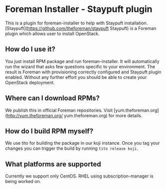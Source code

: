 # Foreman Installer - Staypuft plugin

This is a plugin for foreman-installer to help with Staypuft installation.
[Staypuft](https://github.com/theforeman/staypuft Staypuft) is a Foreman plugin which allows user to install OpenStack.

## How do I use it?

You just install RPM package and run foreman-installer. It will automatically
run the wizard that asks few questions specific to your environment. The result
is Foreman with provisioning correctly configured and Staypuft plugin enabled.
Without any further effort you should be able to create your OpenStack deployment.

## Where can I download RPMs?

We publish this in official Foreman repositories. Visit [yum.theforeman.org](http://yum.theforeman.org/ yum.theforeman.org) for more details.

## How do I build RPM myself?

We use tito for building the package in our koji instance. Once you tag your changes
you can trigger the build by running ```tito release koji```.

## What platforms are supported

Currently we support only CentOS. RHEL using subscription-manager is being worked on.
